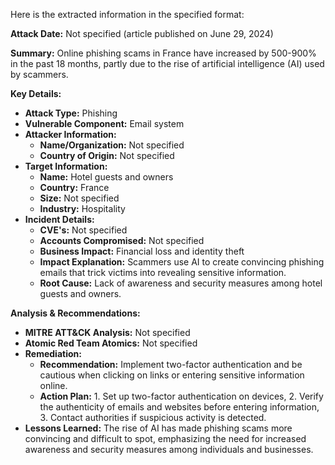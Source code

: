 Here is the extracted information in the specified format:

**Attack Date:** Not specified (article published on June 29, 2024)

**Summary:** Online phishing scams in France have increased by 500-900% in the past 18 months, partly due to the rise of artificial intelligence (AI) used by scammers.

**Key Details:**

* **Attack Type:** Phishing
* **Vulnerable Component:** Email system
* **Attacker Information:**
	+ **Name/Organization:** Not specified
	+ **Country of Origin:** Not specified
* **Target Information:**
	+ **Name:** Hotel guests and owners
	+ **Country:** France
	+ **Size:** Not specified
	+ **Industry:** Hospitality
* **Incident Details:**
	+ **CVE's:** Not specified
	+ **Accounts Compromised:** Not specified
	+ **Business Impact:** Financial loss and identity theft
	+ **Impact Explanation:** Scammers use AI to create convincing phishing emails that trick victims into revealing sensitive information.
	+ **Root Cause:** Lack of awareness and security measures among hotel guests and owners.

**Analysis & Recommendations:**

* **MITRE ATT&CK Analysis:** Not specified
* **Atomic Red Team Atomics:** Not specified
* **Remediation:**
	+ **Recommendation:** Implement two-factor authentication and be cautious when clicking on links or entering sensitive information online.
	+ **Action Plan:** 1. Set up two-factor authentication on devices, 2. Verify the authenticity of emails and websites before entering information, 3. Contact authorities if suspicious activity is detected.
* **Lessons Learned:** The rise of AI has made phishing scams more convincing and difficult to spot, emphasizing the need for increased awareness and security measures among individuals and businesses.
